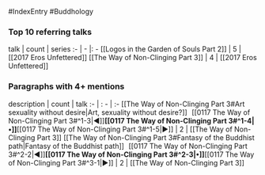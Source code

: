 #IndexEntry #Buddhology

### Top 10 referring talks
talk | count | series
:- | - |: -
[[Logos in the Garden of Souls Part 2]] | 5 | [[2017 Eros Unfettered]]
[[The Way of Non-Clinging Part 3]] | 4 | [[2017 Eros Unfettered]]

### Paragraphs with 4+ mentions
description | count | talk
:- | : - | :-
[[The Way of Non-Clinging Part 3#Art sexuality without desire\|Art, sexuality without desire?]] &nbsp;&nbsp;[[0117 The Way of Non-Clinging Part 3#^1-3\|◀]]**[[0117 The Way of Non-Clinging Part 3#^1-4\|•]]**[[0117 The Way of Non-Clinging Part 3#^1-5\|▶]] | 2 | [[The Way of Non-Clinging Part 3]]
[[The Way of Non-Clinging Part 3#Fantasy of the Buddhist path\|Fantasy of the Buddhist path]] &nbsp;&nbsp;[[0117 The Way of Non-Clinging Part 3#^2-2\|◀]]**[[0117 The Way of Non-Clinging Part 3#^2-3\|•]]**[[0117 The Way of Non-Clinging Part 3#^3-1\|▶]] | 2 | [[The Way of Non-Clinging Part 3]]

